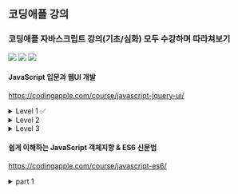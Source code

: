 ## 코딩애플 강의
### 코딩애플 자바스크립트 강의(기초/심화) 모두 수강하며 따라쳐보기


<p>
  <img src="https://img.shields.io/badge/CSS3-1572B6?style=flat-square&logo=css3&logoColor=white"/>
  <img src="https://img.shields.io/badge/HTML5-E34F26?style=flat-square&logo=html5&logoColor=white"/>
  <img src="https://img.shields.io/badge/JavaScript-F7DF1E?style=flat-square&logo=javascript&logoColor=black"/>
</p>

#### JavaScript 입문과 웹UI 개발
https://codingapple.com/course/javascript-jquery-ui/
<details>
<summary>Level 1 ✅</summary>
<div markdown="1"> 

- [X] 강의 소개와 자바스크립트의 근본
- [X] 동적 UI 만드는 스텝 (Alert 박스 만들기)
- [X] 자바스크립트 function 문법 사용법
- [X] function의 파라미터 문법
- [X] 자바스크립트 이벤트리스너
- [X] 서브메뉴 만들어보기와 classList 다루기
- [X] jQuery 사용법 간단정리
- [X] 모달창만들기와 간단한 애니메이션
- [X] 폼만들며 배워보는 if else
- [X] 공백검사 숙제와 else if 문법
- [X] input, change 이벤트와 and, or 연산자
- [X] if/else, function 실력향상 과제
- [X] 변수문법과 Dark mode 버튼만들기
- [X] 변수 심화학습시간 & 저번시간 숙제
</div>
</details>
<details>
<summary>Level 2</summary>
<div markdown="1"> 

- [X] 변수, 사칙연산 실력향상 과제
- [X] setTimeout 타이머주는 법
- [X] 정규식으로 이메일형식 검증해보기
- [ ] 코드 3줄로 캐러셀 (이미지 슬라이드) 만들기
- [ ] 코드 3줄로 캐러셀 (이미지 슬라이드) 만들기 2
- [ ] 함수의 return 문법 & 소수 다루기
- [ ] 스크롤 이벤트로 만드는 재밌는 기능들
- [ ] 스크롤 이벤트 숙제 해설 & 페이지 스크롤 응용
- [ ] 탭기능 만들며 배우는 for 반복문
- [ ] 탭기능 만들며 배우는 for 반복문 2
- [ ] 이벤트 버블링과 이벤트관련 함수들
- [ ] 이벤트 버블링 응용과 dataset
- [ ] 쓸만한 자바스크립트 라이브러리들
</div>
</details>
<details>
<summary>Level 3</summary>
<div markdown="1"> 

- [ ] Array 와 Object 자료형
- [ ] 약간 복잡한 Array & Object 데이터바인딩
- [ ] 데이터바인딩 숙제 & 문자중간에 변수넣는 법
- [ ] Select 인풋 다루기
- [ ] Select 2 : 자바스크립트로 html 생성하는 법
- [ ] Select 3 : forEach, for in 반복문
- [ ] array, for 반복문 실력향상 과제
- [ ] Ajax 1 : 개념정리
- [ ] Ajax 2 : 상품 더보기 버튼 만들기
- [ ] array에 자주 쓰는 sort, map, filter 함수
- [ ] sort, map, filter 상품정렬기능 숙제
- [ ] DOM이라는 용어 개념정리 & load 이벤트
- [ ] 장바구니 기능과 localStorage
- [ ] 장바구니 기능과 localStorage 숙제
- [ ] position : sticky 활용하기
- [ ] 스크롤 위치에 따라 변하는 애니메이션 : Apple Music UI 만들기
- [ ] 캐러셀에 스와이프 기능 만들기
- [ ] 캐러셀에 스와이프 기능 만들기 숙제 & 터치이벤트
- [ ] 간혹 쓰는 Switch 문법
- [ ] (실전) 웹개발 기능대회 예제
- [ ] 웹개발 기능대회 예제 답안
- [ ] 모던 웹개발시 알아야할 것들
</div>
</details>

#### 쉽게 이해하는 JavaScript 객체지향 & ES6 신문법
https://codingapple.com/course/javascript-es6/
<details>
<summary>part 1</summary>
<div markdown="1"> 

- [ ] 강의 OT (수강대상, 강의 특징정리)
- [ ] 강의 듣기 전 자바스크립트 기본 문법 총정리
- [ ] this 키워드를 알아보자 1. 함수와 Object에서 사용하면?
- [ ] this 키워드를 알아보자 2. event listener와 constructor
- [ ] Arrow function은 function을 대체하는 신문법이 아님
- [ ] this & arrow function 연습문제 3개
- [ ] this & arrow function 연습문제 해설
- [ ] 변수 신문법 총정리 1. var let const와 선언,할당,범위
- [ ] 변수 신문법 총정리 2. Hoisting, 전역변수, 참조
- [ ] 변수 연습문제 6개
- [ ] 변수 연습문제 해설
- [ ] 자바스크립트가 문자 다루는 신기한 방법 (Template literals)
- [ ] Template literals / tagged literals 연습문제 2개와 풀이
- [ ] 모든 괄호를 없애주는 Spread Operator 활용방법 1
- [ ] Spread Operator 활용방법 2 & apply, call 함수 알아보기
</div>
</details>